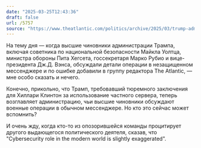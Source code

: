 ```yaml
---
date: "2025-03-25T12:43:36"
draft: false
url: /5757
source: "https://www.theatlantic.com/politics/archive/2025/03/trump-administration-accidentally-texted-me-its-war-plans/682151/?gift=kPTlqn0J1iP9IBZcsdI5IVJpB2t9BYyxpzU4sooa69M&utm_source=copy-link&utm_medium=social&utm_campaign=share"
---
```


На тему дня — когда высшие чиновники администрации Трампа, включая советника по национальной безопасности Майкла Уолтца, министра обороны Пита Хегсета, госсекретаря Марко Рубио и вице-президента Дж.Д. Вэнса, обсуждали детали операции в незащищенном мессенджере и по ошибке добавили в группу редактора The Atlantic, — мне особо сказать и нечего. 

Конечно, прикольно, что Трамп, требовавший тюремного заключения для Хиллари Клинтон за использование частного сервера, теперь возглавляет администрацию, чьи высшие чиновники обсуждают военные операции в обычном мессенджере. Но кто это сейчас может вспомнить?

И очень жду, когда кто-то из опозорившейся команды процитирует другого выдающегося политического деятеля, сказав, что "Cybersecurity role in the modern world is slightly exaggerated".